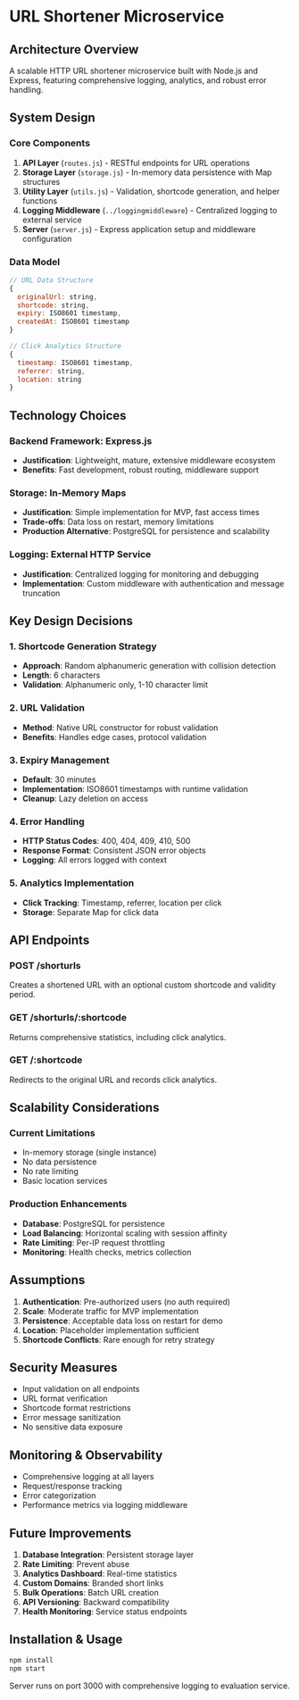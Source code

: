 # URL Shortener Microservice

## Architecture Overview

A scalable HTTP URL shortener microservice built with Node.js and Express, featuring comprehensive logging, analytics, and robust error handling.

## System Design

### Core Components

1. **API Layer** (`routes.js`) - RESTful endpoints for URL operations
2. **Storage Layer** (`storage.js`) - In-memory data persistence with Map structures
3. **Utility Layer** (`utils.js`) - Validation, shortcode generation, and helper functions
4. **Logging Middleware** (`../loggingmiddleware`) - Centralized logging to external service
5. **Server** (`server.js`) - Express application setup and middleware configuration

### Data Model

```javascript
// URL Data Structure
{
  originalUrl: string,
  shortcode: string,
  expiry: ISO8601 timestamp,
  createdAt: ISO8601 timestamp
}

// Click Analytics Structure
{
  timestamp: ISO8601 timestamp,
  referrer: string,
  location: string
}
```

## Technology Choices

### Backend Framework: Express.js
- **Justification**: Lightweight, mature, extensive middleware ecosystem
- **Benefits**: Fast development, robust routing, middleware support

### Storage: In-Memory Maps
- **Justification**: Simple implementation for MVP, fast access times
- **Trade-offs**: Data loss on restart, memory limitations
- **Production Alternative**: PostgreSQL for persistence and scalability

### Logging: External HTTP Service
- **Justification**: Centralized logging for monitoring and debugging
- **Implementation**: Custom middleware with authentication and message truncation

## Key Design Decisions

### 1. Shortcode Generation Strategy
- **Approach**: Random alphanumeric generation with collision detection
- **Length**: 6 characters
- **Validation**: Alphanumeric only, 1-10 character limit

### 2. URL Validation
- **Method**: Native URL constructor for robust validation
- **Benefits**: Handles edge cases, protocol validation

### 3. Expiry Management
- **Default**: 30 minutes
- **Implementation**: ISO8601 timestamps with runtime validation
- **Cleanup**: Lazy deletion on access

### 4. Error Handling
- **HTTP Status Codes**: 400, 404, 409, 410, 500
- **Response Format**: Consistent JSON error objects
- **Logging**: All errors logged with context

### 5. Analytics Implementation
- **Click Tracking**: Timestamp, referrer, location per click
- **Storage**: Separate Map for click data

## API Endpoints

### POST /shorturls
Creates a shortened URL with an optional custom shortcode and validity period.

### GET /shorturls/:shortcode
Returns comprehensive statistics, including click analytics.

### GET /:shortcode
Redirects to the  original URL and records click analytics.

## Scalability Considerations

### Current Limitations
- In-memory storage (single instance)
- No data persistence
- No rate limiting
- Basic location services

### Production Enhancements
- **Database**: PostgreSQL for persistence
- **Load Balancing**: Horizontal scaling with session affinity
- **Rate Limiting**: Per-IP request throttling
- **Monitoring**: Health checks, metrics collection

## Assumptions

1. **Authentication**: Pre-authorized users (no auth required)
2. **Scale**: Moderate traffic for MVP implementation
3. **Persistence**: Acceptable data loss on restart for demo
4. **Location**: Placeholder implementation sufficient
5. **Shortcode Conflicts**: Rare enough for retry strategy

## Security Measures

- Input validation on all endpoints
- URL format verification
- Shortcode format restrictions
- Error message sanitization
- No sensitive data exposure

## Monitoring & Observability

- Comprehensive logging at all layers
- Request/response tracking
- Error categorization
- Performance metrics via logging middleware

## Future Improvements

1. **Database Integration**: Persistent storage layer
2. **Rate Limiting**: Prevent abuse
3. **Analytics Dashboard**: Real-time statistics
4. **Custom Domains**: Branded short links
5. **Bulk Operations**: Batch URL creation
6. **API Versioning**: Backward compatibility
7. **Health Monitoring**: Service status endpoints

## Installation & Usage

```bash
npm install
npm start
```

Server runs on port 3000 with comprehensive logging to evaluation service.
